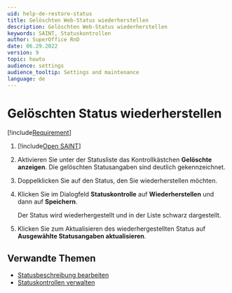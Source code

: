 ```yaml
---
uid: help-de-restore-status
title: Gelöschten Web-Status wiederherstellen
description: Gelöschten Web-Status wiederherstellen
keywords: SAINT, Statuskontrollen
author: SuperOffice RnD
date: 06.29.2022
version: 9
topic: howto
audience: settings
audience_tooltip: Settings and maintenance
language: de
---
```


# Gelöschten Status wiederherstellen

[!include[Requirement](../includes/note-saint-req.md)]

1. [!include[Open SAINT](includes/open-saint-select-tab.md)]

1. Aktivieren Sie unter der Statusliste das Kontrollkästchen **Gelöschte anzeigen**. Die gelöschten Statusangaben sind deutlich gekennzeichnet.

1. Doppelklicken Sie auf den Status, den Sie wiederherstellen möchten.

1. Klicken Sie im Dialogfeld **Statuskontrolle** auf **Wiederherstellen** und dann auf **Speichern**.

    Der Status wird wiederhergestellt und in der Liste schwarz dargestellt.

1. Klicken Sie zum Aktualisieren des wiederhergestellten Status auf **Ausgewählte Statusangaben aktualisieren**.

## Verwandte Themen

* [Statusbeschreibung bearbeiten][1]
* [Statuskontrollen verwalten][2]

<!-- Referenced links -->
[1]: edit-status.md
[2]: manage-status-monitors.md

<!-- Referenced images -->
